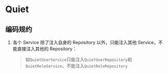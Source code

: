 # Quiet

## 编码规约

1. 各个 Service 除了注入自身的 Repository 以外，只能注入其他 Service，不能直接注入其他的 Repository：
   > 如`QuietUserService`只能注入`QuietUserRepository`和`QuietRoleService`，不能注入`QuietRoleRepository`